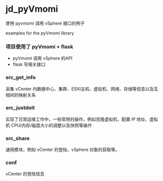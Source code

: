 # jd_pyVmomi

使用 pyvmomi 调用 vSphere 接口的例子

examples for the pyVmomi library

### 项目使用了 pyVmomi + flask 

- pyVmomi 调用 vSphere 的API
- flask 写相关接口

### src_get_info

采集 vCenter 内数据中心、集群、ESXI主机、虚拟机、网络、存储等信息以及互相间的映射关系

### src_justdoit

实现了日常运维工作中，一些常用的操作，例如克隆虚拟机、配置 IP 地址、虚拟机 CPU/内存/磁盘大小的调整以及快照等操作

### src_share

通用模块，例如 vCenter 的登陆，vSphere 对象的获取等。

### conf

vCenter 的登陆信息 